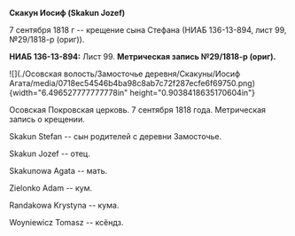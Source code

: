 **Скакун Иосиф (Skakun Jozef)**

7 сентября 1818 г -- крещение сына Стефана (НИАБ 136-13-894, лист 99,
№29/1818-р (ориг)).

**НИАБ 136-13-894:** Лист 99. **Метрическая запись №29/1818-р (ориг).**

![](./Осовская волость/Замосточье деревня/Скакуны/Иосиф Агата/media/0718ec54546b4ba98c8ab7c72f287ecfe6f69750.png){width="6.496527777777778in"
height="0.9038418635170604in"}

Осовская Покровская церковь. 7 сентября 1818 года. Метрическая запись о
крещении.

Skakun Stefan -- сын родителей с деревни Замосточье.

Skakun Jozef -- отец.

Skakunowa Agata -- мать.

Zielonko Adam -- кум.

Randakowa Krystyna -- кума.

Woyniewicz Tomasz -- ксёндз.

